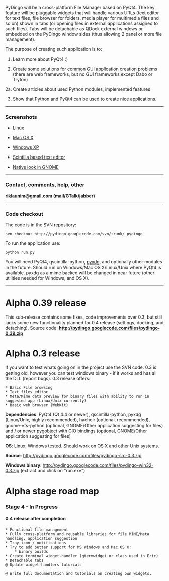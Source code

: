 PyDingo will be a cross-platform File Manager based on PyQt4. The key feature will be pluggable widgets that will handle various URLs (text editor for text files, file browser for folders, media player for multimedia files and so on) shown in tabs (or opening files in external applications assigned to such files). Tabs will be detachable as QDock external windows or embedded on the PyDingo window sides (thus allowing 2 panel or more file management).



The purpose of creating such application is to:

1. Learn more about PyQt4 :)

2. Create some solutions for common GUI application creation problems (there are web frameworks, but no GUI frameworks except Dabo or Tryton)

2a. Create articles about used Python modules, implemented features

3. Show that Python and PyQt4 can be used to create nice applications.


---

### Screenshots ###

+  [Linux](http://www.python.rk.edu.pl/site_media/resources/python.rk.edu.pl/images/pydinlin.png)

+  [Mac OS X](http://www.python.rk.edu.pl/site_media/resources/python.rk.edu.pl/images/pydinmac.png)

+  [Windows XP](http://www.python.rk.edu.pl/site_media/resources/python.rk.edu.pl/images/pydinwin.png)

+ [Scintilla based text editor](http://www.python.rk.edu.pl/site_media/resources/python.rk.edu.pl/images/pydingo2.png)

+ [Native look in GNOME](http://www.python.rk.edu.pl/site_media/resources/python.rk.edu.pl/images/pydingo_gnome.png)



---


### Contact, comments, help, other ###
**riklaunim@gmail.com (mail/GTalk/jabber)**


---


### Code checkout ###
The code is in the SVN repository:
```
svn checkout http://pydingo.googlecode.com/svn/trunk/ pydingo
```
To run the application use:
```
python run.py
```
You will need PyQt4, qscintilla-python, [pyxdg](http://pyxdg.freedesktop.org/), and optionally other modules in the future. Should run on Windows/Mac OS X/Linux/Unix where PyQt4 is available. pyxdg as a mime backed will be changed in near future (other utilities needed for Windows, and  OS X).


---

# Alpha 0.39 release #
This sub-release contains some fixes, code improvements over 0.3, but still lacks some new functionality planned for 0.4 release (settings, docking, and detaching). Source code:
**http://pydingo.googlecode.com/files/pydingo-0.39.zip**

# Alpha 0.3 release #
If you want to test whats going on in the project use the SVN code. 0.3 is getting old, however you can test windows binary - if it works and has all the DLL (report bugs). 0.3 release offers:
```
* Basic File browsing
* Text files editor
* Meta/Mime data preview for binary files with ability to run in suggested app (Linux/Unix currently)
* Basic web browser (WebKit)
```
**Dependencies**: PyQt4 (Qt 4.4 or newer), qscintilla-python, pyxdg (Linux/Unix, highly recommended), hachoir (optional, recommended), gnome-vfs-python (optional, GNOME/Other application suggesting for files) and / or newer pygobject with GIO bindings (optional, GNOME/Other application suggesting for files)

**OS**: Linux, Windows tested. Should work on OS X and other Unix systems.

**Source**: http://pydingo.googlecode.com/files/pydingo-src-0.3.zip

**Windows binary**: http://pydingo.googlecode.com/files/pydingo-win32-0.3.zip (extract and click on "run.exe")



# Alpha stage road map #

### Stage 4 - In Progress ###
#### 0.4 release after completion ####
```
* Functional file management
* Fully cross-platform and reusable libraries for file MIME/Meta handling, application suggestion
* Tray icon / notifications
* Try to add better support for MS Windows and Mac OS X:
	* binary builds
* Create terminal widget-handler (qtermwidget or class used in Eric)
* Detachable tabs
@ Update widget-handlers tutorials

@ Write full documentation and tutorials on creating own widgets.
```